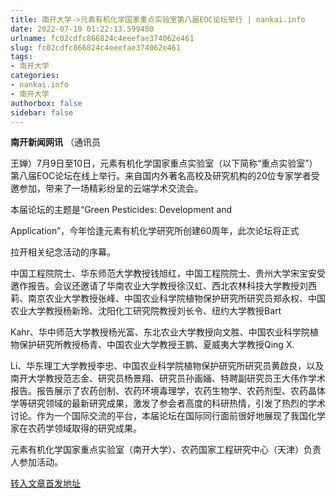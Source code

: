 ```yaml
---
title: 南开大学->元素有机化学国家重点实验室第八届EOC论坛举行 | nankai.info
date: 2022-07-19 01:22:13.599480
urlname: fc02cdfc866824c4eeefae374062e461
slug: fc02cdfc866824c4eeefae374062e461
tags: 
- 南开大学
categories:
- nankai.info
- 南开大学
authorbox: false
sidebar: false
---
```

**南开新闻网讯** （通讯员

王婵）7月9日至10日，元素有机化学国家重点实验室（以下简称“重点实验室”）第八届EOC论坛在线上举行。来自国内外著名高校及研究机构的20位专家学者受邀参加，带来了一场精彩纷呈的云端学术交流会。

本届论坛的主题是“Green Pesticides: Development and

Application”，今年恰逢元素有机化学研究所创建60周年，此次论坛将正式
<!--more-->
拉开相关纪念活动的序幕。

中国工程院院士、华东师范大学教授钱旭红，中国工程院院士、贵州大学宋宝安受邀作报告。会议还邀请了华南农业大学教授徐汉虹、西北农林科技大学教授刘西莉、南京农业大学教授张峰、中国农业科学院植物保护研究所研究员郑永权、中国农业大学教授杨新玲、沈阳化工研究院教授刘长令、纽约大学教授Bart

Kahr、华中师范大学教授杨光富、东北农业大学教授向文胜、中国农业科学院植物保护研究所教授杨青、中国农业大学教授王鹏、夏威夷大学教授Qing X.

Li、华东理工大学教授李忠、中国农业科学院植物保护研究所研究员黄啟良，以及南开大学教授范志金、研究员杨景翔、研究员孙画婳、特聘副研究员王大伟作学术报告。报告展示了农药创制、农药环境毒理学，农药生物学、农药剂型、农药晶体学等研究领域的最新研究成果，激发了参会者高度的科研热情，引发了热烈的学术讨论。作为一个国际交流的平台，本届论坛在国际同行面前很好地展现了我国化学家在农药学领域取得的研究成果。

元素有机化学国家重点实验室（南开大学）、农药国家工程研究中心（天津）负责人参加活动。



[转入文章首发地址](http://news.nankai.edu.cn/ywsd/system/2022/07/12/030052005.shtml)